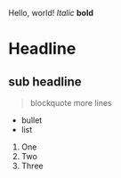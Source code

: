 Hello, world!
*Italic*
**bold**
# Headline
## sub headline

> blockquote
> more lines

* bullet
* list

1. One
2. Two
3. Three
